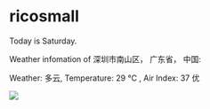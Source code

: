 # ricosmall

Today is Saturday.

Weather infomation of 深圳市南山区， 广东省， 中国: 

Weather: 多云, Temperature: 29 ℃ , Air Index: 37 优

<img src="https://github-readme-stats.vercel.app/api?username=ricosmall&show_icons=true" />
